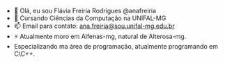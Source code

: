 - 👋 Olá, eu sou Flávia Freiria Rodrigues @anafreiria
- 🌱 Cursando Ciências da Computação na UNIFAL-MG
- 📫 Email para contato: ana.freiria@sou.unifal-mg.edu.br
- ⚡ Atualmente moro em Alfenas-mg, natural de Alterosa-mg.
- Especializando ma área de programação, atualmente programando em C\C++.

<!---
anafreiria/anafreiria is a ✨ special ✨ repository because its `README.md` (this file) appears on your GitHub profile.
You can click the Preview link to take a look at your changes.
--->
